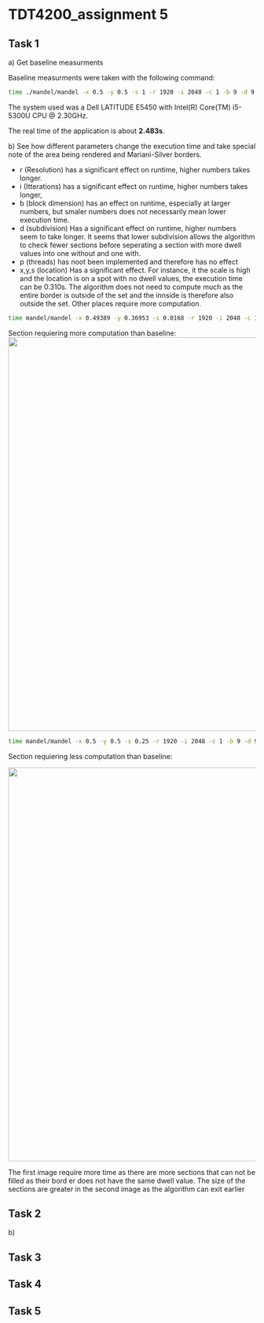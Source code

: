 # TDT4200_assignment 5

## Task 1

a) Get baseline measurments

Baseline measurments were taken with the following command:
```Bash
time ./mandel/mandel -x 0.5 -y 0.5 -s 1 -r 1920 -i 2048 -c 1 -b 9 -d 9 -p 9 -m -o ./output/mandel.bmp
```

The system used was a Dell LATITUDE E5450 with Intel(R) Core(TM) i5-5300U CPU @ 2.30GHz.

The real time of the application is about **2.483s**.

b) See how different parameters change the execution time and take special note of the area being rendered and Mariani-Silver borders.

- r (Resolution) has a significant effect on runtime, higher numbers takes longer.
- i (Itterations) has a significant effect on runtime, higher numbers takes longer,
- b (block dimension) has an effect on runtime, especially at larger numbers, but smaler numbers does not necessarily mean lower execution time.
- d (subdivision) Has a significant effect on runtime, higher numbers seem to take longer. It seems that lower subdivision allows the algorithm to check fewer sections before seperating a section with more dwell values into one without and one with.
- p (threads) has noot been implemented and therefore has no effect
- x,y,s (location) Has a significant effect. For instance, it the scale is high and the location is on a spot with no dwell values, the execution time can be 0.310s. The algorithm does not need to compute much as the entire border is outside of the set and the innside is therefore also outside the set. Other places require more computation.

```Bash
time mandel/mandel -x 0.49389 -y 0.36953 -s 0.0168 -r 1920 -i 2048 -c 1 -b 9 -d 9 -p 9 -m -o output/mandel.bmp
```
Section requiering more computation than baseline:
<img width="800" height="800" src="pthread/doc/img/highComputeMandel.bmp">
```Bash
time mandel/mandel -x 0.5 -y 0.5 -s 0.25 -r 1920 -i 2048 -c 1 -b 9 -d 9 -p 9 -m -o output/mandel.bmp
```
Section requiering less computation than baseline:

<img width="800" height="800" src="pthread/doc/img/lowComputeMandel.bmp" />

The first image require more time as there are more sections that can not be filled as their bord
er does not have the same dwell value. The size of the sections are greater in the second image as the algorithm can exit earlier

## Task 2

b)

## Task 3

## Task 4

## Task 5
